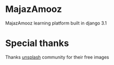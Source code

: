 # MajazAmooz
MajazAmooz learning platform built in django 3.1

# Special thanks
Thanks [unsplash](http://unsplash.com) community for their free images
